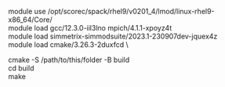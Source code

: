 module use /opt/scorec/spack/rhel9/v0201_4/lmod/linux-rhel9-x86_64/Core/ \
module load gcc/12.3.0-iil3lno mpich/4.1.1-xpoyz4t \
module load simmetrix-simmodsuite/2023.1-230907dev-jquex4z \
module load cmake/3.26.3-2duxfcd \

cmake -S /path/to/this/folder -B build \
cd build \
make
